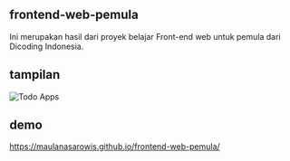## frontend-web-pemula
Ini merupakan hasil dari proyek belajar Front-end web untuk pemula dari Dicoding Indonesia.

## tampilan
![Todo Apps](https://user-images.githubusercontent.com/52828971/123207421-8cd16880-d4e7-11eb-9788-00a8c4b09d0f.png)

## demo
https://maulanasarowis.github.io/frontend-web-pemula/
